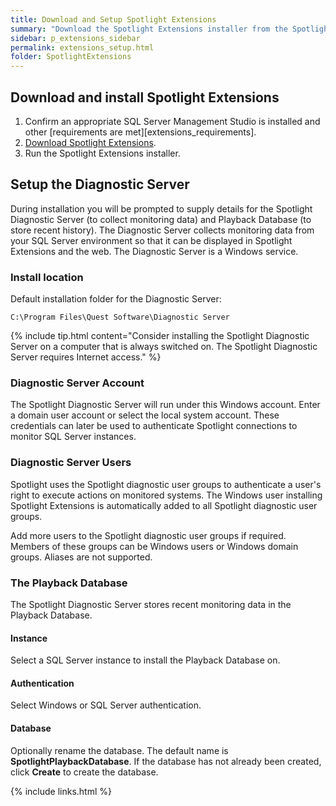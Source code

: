 ```yaml
---
title: Download and Setup Spotlight Extensions
summary: "Download the Spotlight Extensions installer from the Spotlight web site. Run the installer to install a Spotlight Diagnostic Server (to collect Spotlight monitoring data) and a Playback Database (to store recent monitoring history)."
sidebar: p_extensions_sidebar
permalink: extensions_setup.html
folder: SpotlightExtensions
---
```




## Download and install Spotlight Extensions

1. Confirm an appropriate SQL Server Management Studio is installed and other [requirements are met][extensions_requirements].
2. [Download Spotlight Extensions](https://www.spotlightessentials.com/download/register).
3. Run the Spotlight Extensions installer.

## Setup the Diagnostic Server
During installation you will be prompted to supply details for the Spotlight Diagnostic Server (to collect monitoring data) and Playback Database (to store recent history). The Diagnostic Server collects monitoring data from your SQL Server environment so that it can be displayed in Spotlight Extensions and the web. The Diagnostic Server is a Windows service.


### Install location

Default installation folder for the Diagnostic Server:

```
C:\Program Files\Quest Software\Diagnostic Server
```

{% include tip.html content="Consider installing the Spotlight Diagnostic Server on a computer that is always switched on. The Spotlight Diagnostic Server requires Internet access." %}

### Diagnostic Server Account

The Spotlight Diagnostic Server will run under this Windows account. Enter a domain user account or select the local system account. These credentials can later be used to authenticate Spotlight connections to monitor SQL Server instances.

### Diagnostic Server Users

Spotlight uses the Spotlight diagnostic user groups to authenticate a user's right to execute actions on monitored systems. The Windows user installing Spotlight Extensions is automatically added to all Spotlight diagnostic user groups.

Add more users to the Spotlight diagnostic user groups if required. Members of these groups can be Windows users or Windows domain groups. Aliases are not supported.

### The Playback Database
The Spotlight Diagnostic Server stores recent monitoring data in the Playback Database.

#### Instance
Select a SQL Server instance to install the Playback Database on.

#### Authentication
Select Windows or SQL Server authentication.

#### Database
Optionally rename the database. The default name is **SpotlightPlaybackDatabase**. If the database has not already been created, click **Create** to create the database.


{% include links.html %}
